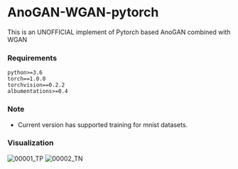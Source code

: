 # AnoGAN-WGAN-pytorch
This is an UNOFFICIAL implement of  Pytorch based AnoGAN combined with WGAN


### Requirements

```
python>=3.6
torch==1.0.0
torchvision==0.2.2
albumentations>=0.4
```
### Note
- Current version has supported  training for mnist datasets.

### Visualization

![00001_TP](D:\Study\git\AnoGAN-WGAN-pytorch\blobs\00001_TP.jpg)
![00002_TN](D:\Study\git\AnoGAN-WGAN-pytorch\blobs\00002_TN.jpg)